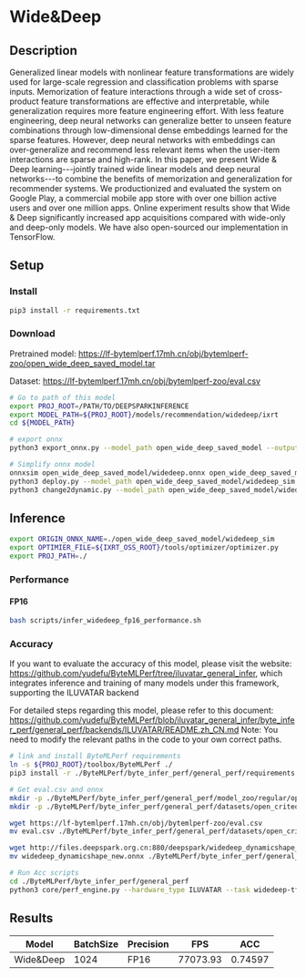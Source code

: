 # Wide&Deep

## Description

Generalized linear models with nonlinear feature transformations are widely used for large-scale regression and classification problems with sparse inputs. Memorization of feature interactions through a wide set of cross-product feature transformations are effective and interpretable, while generalization requires more feature engineering effort. With less feature engineering, deep neural networks can generalize better to unseen feature combinations through low-dimensional dense embeddings learned for the sparse features. However, deep neural networks with embeddings can over-generalize and recommend less relevant items when the user-item interactions are sparse and high-rank. In this paper, we present Wide & Deep learning---jointly trained wide linear models and deep neural networks---to combine the benefits of memorization and generalization for recommender systems. We productionized and evaluated the system on Google Play, a commercial mobile app store with over one billion active users and over one million apps. Online experiment results show that Wide & Deep significantly increased app acquisitions compared with wide-only and deep-only models. We have also open-sourced our implementation in TensorFlow.

## Setup

### Install

```bash
pip3 install -r requirements.txt
```

### Download

Pretrained model: <https://lf-bytemlperf.17mh.cn/obj/bytemlperf-zoo/open_wide_deep_saved_model.tar>

Dataset: <https://lf-bytemlperf.17mh.cn/obj/bytemlperf-zoo/eval.csv>

```bash
# Go to path of this model
export PROJ_ROOT=/PATH/TO/DEEPSPARKINFERENCE
export MODEL_PATH=${PROJ_ROOT}/models/recommendation/widedeep/ixrt
cd ${MODEL_PATH}

# export onnx
python3 export_onnx.py --model_path open_wide_deep_saved_model --output_path open_wide_deep_saved_model/widedeep.onnx

# Simplify onnx model
onnxsim open_wide_deep_saved_model/widedeep.onnx open_wide_deep_saved_model/widedeep_sim.onnx
python3 deploy.py --model_path open_wide_deep_saved_model/widedeep_sim.onnx --output_path open_wide_deep_saved_model/widedeep_sim.onnx
python3 change2dynamic.py --model_path open_wide_deep_saved_model/widedeep_sim.onnx --output_path open_wide_deep_saved_model/widedeep_sim.onnx
```

## Inference

```bash
export ORIGIN_ONNX_NAME=./open_wide_deep_saved_model/widedeep_sim
export OPTIMIER_FILE=${IXRT_OSS_ROOT}/tools/optimizer/optimizer.py
export PROJ_PATH=./
```

### Performance

#### FP16

```bash
bash scripts/infer_widedeep_fp16_performance.sh
```

### Accuracy

If you want to evaluate the accuracy of this model, please visit the website: <https://github.com/yudefu/ByteMLPerf/tree/iluvatar_general_infer>, which integrates inference and training of many models under this framework, supporting the ILUVATAR backend

For detailed steps regarding this model, please refer to this document: <https://github.com/yudefu/ByteMLPerf/blob/iluvatar_general_infer/byte_infer_perf/general_perf/backends/ILUVATAR/README.zh_CN.md> Note: You need to modify the relevant paths in the code to your own correct paths.

```bash
# link and install ByteMLPerf requirements
ln -s ${PROJ_ROOT}/toolbox/ByteMLPerf ./
pip3 install -r ./ByteMLPerf/byte_infer_perf/general_perf/requirements.txt

# Get eval.csv and onnx
mkdir -p ./ByteMLPerf/byte_infer_perf/general_perf/model_zoo/regular/open_wide_deep_saved_model
mkdir -p ./ByteMLPerf/byte_infer_perf/general_perf/datasets/open_criteo_kaggle/

wget https://lf-bytemlperf.17mh.cn/obj/bytemlperf-zoo/eval.csv
mv eval.csv ./ByteMLPerf/byte_infer_perf/general_perf/datasets/open_criteo_kaggle/

wget http://files.deepspark.org.cn:880/deepspark/widedeep_dynamicshape_new.onnx
mv widedeep_dynamicshape_new.onnx ./ByteMLPerf/byte_infer_perf/general_perf/model_zoo/regular/open_wide_deep_saved_model/

# Run Acc scripts
cd ./ByteMLPerf/byte_infer_perf/general_perf
python3 core/perf_engine.py --hardware_type ILUVATAR --task widedeep-tf-fp32
```

## Results

| Model     | BatchSize | Precision | FPS      | ACC     |
| --------- | --------- | --------- | -------- | ------- |
| Wide&Deep | 1024      | FP16      | 77073.93 | 0.74597 |
